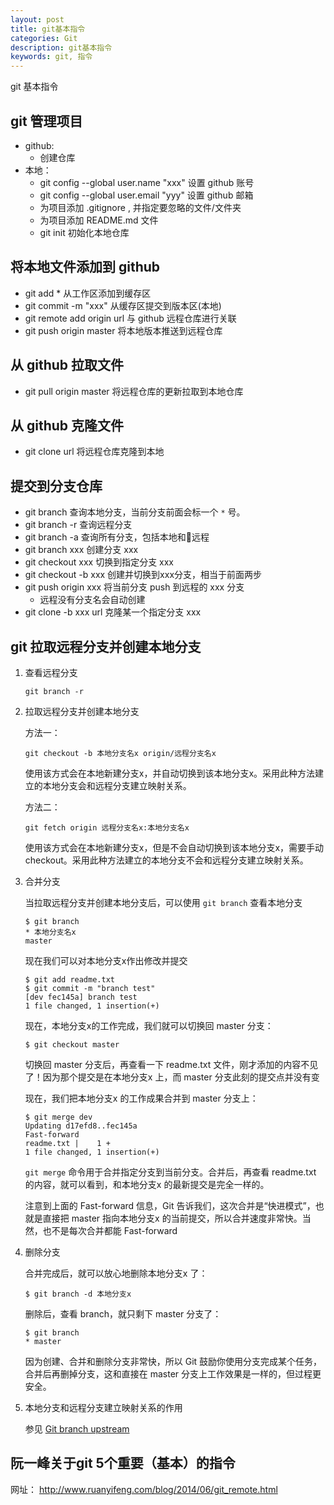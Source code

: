 ```yaml
---
layout: post
title: git基本指令
categories: Git
description: git基本指令
keywords: git, 指令
---
```


git 基本指令

## git 管理项目
* github:
	* 创建仓库
* 本地：
	* git config --global  user.name "xxx"  设置 github 账号
	* git config --global user.email "yyy"  设置 github 邮箱
	* 为项目添加 .gitignore , 并指定要忽略的文件/文件夹
	* 为项目添加 README.md 文件
	* git init  初始化本地仓库

## 将本地文件添加到 github
* git add * 从工作区添加到缓存区
* git commit -m "xxx" 从缓存区提交到版本区(本地)
* git remote add origin url  与 github 远程仓库进行关联
* git push origin master 将本地版本推送到远程仓库

## 从 github 拉取文件
* git pull origin master 将远程仓库的更新拉取到本地仓库

## 从 github 克隆文件
* git clone url 将远程仓库克隆到本地

## 提交到分支仓库
* git branch  	查询本地分支，当前分支前面会标一个 `*` 号。
* git branch -r 查询远程分支
* git branch -a 查询所有分支，包括本地和远程
* git branch xxx  	创建分支 xxx
* git checkout xxx  	切换到指定分支 xxx
* git checkout -b xxx 创建并切换到xxx分支，相当于前面两步
* git push origin xxx  	将当前分支 push 到远程的 xxx 分支
	* 远程没有分支名会自动创建
* git clone -b xxx url 	克隆某一个指定分支 xxx

## git 拉取远程分支并创建本地分支
1. 查看远程分支

	```
	git branch -r
	```
2. 拉取远程分支并创建本地分支

	方法一：

	```
	git checkout -b 本地分支名x origin/远程分支名x
	```

	使用该方式会在本地新建分支x，并自动切换到该本地分支x。采用此种方法建立的本地分支会和远程分支建立映射关系。

	方法二：

	```
	git fetch origin 远程分支名x:本地分支名x
	```

	使用该方式会在本地新建分支x，但是不会自动切换到该本地分支x，需要手动 checkout。采用此种方法建立的本地分支不会和远程分支建立映射关系。

3. 合并分支

	当拉取远程分支并创建本地分支后，可以使用 `git branch` 查看本地分支

	```
	$ git branch
	* 本地分支名x
  	master
	```
	现在我们可以对本地分支x作出修改并提交
	```
	$ git add readme.txt 
	$ git commit -m "branch test"
	[dev fec145a] branch test
	1 file changed, 1 insertion(+)
	```
	现在，本地分支x的工作完成，我们就可以切换回 master 分支：
	```
	$ git checkout master
	```
	切换回 master 分支后，再查看一下 readme.txt 文件，刚才添加的内容不见了！因为那个提交是在本地分支x 上，而 master 分支此刻的提交点并没有变

	现在，我们把本地分支x 的工作成果合并到 master 分支上：
	```
	$ git merge dev
	Updating d17efd8..fec145a
	Fast-forward
	readme.txt |    1 +
	1 file changed, 1 insertion(+)
	```
	`git merge` 命令用于合并指定分支到当前分支。合并后，再查看 readme.txt 的内容，就可以看到，和本地分支x 的最新提交是完全一样的。

	注意到上面的 Fast-forward 信息，Git 告诉我们，这次合并是“快进模式”，也就是直接把 master 指向本地分支x 的当前提交，所以合并速度非常快。当然，也不是每次合并都能 Fast-forward

4. 删除分支

	合并完成后，就可以放心地删除本地分支x 了：
	```
	$ git branch -d 本地分支x
	```
	删除后，查看 branch，就只剩下 master 分支了：
	```
	$ git branch
	* master
	```
	因为创建、合并和删除分支非常快，所以 Git 鼓励你使用分支完成某个任务，合并后再删掉分支，这和直接在 master 分支上工作效果是一样的，但过程更安全。


5. 本地分支和远程分支建立映射关系的作用

	参见 [Git branch upstream](https://lhajh.github.io/blog/2017/01/20/git%E6%9C%AC%E5%9C%B0%E5%88%86%E6%94%AF%E5%92%8C%E8%BF%9C%E7%A8%8B%E5%88%86%E6%94%AF%E5%BB%BA%E7%AB%8B%E6%98%A0%E5%B0%84%E5%85%B3%E7%B3%BB.html)


## 阮一峰关于git 5个重要（基本）的指令
网址： http://www.ruanyifeng.com/blog/2014/06/git_remote.html